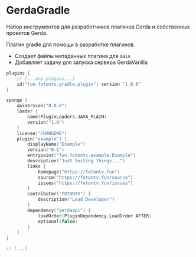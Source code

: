 # GerdaGradle

Набор инструментов для разработчиков плагинов Gerda и собственных проектов Gerda.

Плагин gradle для помощи в разработке плагинов.

- Создает файлы метаданных плагина для `main`
- Добавляет задачу для запуска сервера GerdaVanilla

```kotlin
plugins {
    // [...any plugins...] 
    id("fun.fotontv.gradle.plugin") version "1.0.0"
}

sponge {
    apiVersion("8.0.0")
    loader {
        name(PluginLoaders.JAVA_PLAIN)
        version("1.0")
    }
    license("CHANGEME")
    plugin("example") {
        displayName("Example")
        version("0.1")
        entrypoint("fun.fotontv.example.Example")
        description("Just testing things...")
        links {
            homepage("https://fotontv.fun")
            source("https://fotontv.fun/source")
            issues("https://fotontv.fun/issues")
        }
        contributor("FOTONTV") {
            description("Lead Developer")
        }
        dependency("gerdaapi") {
            loadOrder(PluginDependency.LoadOrder.AFTER)
            optional(false)
        }
    }
}

// [...]

```